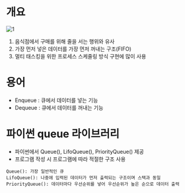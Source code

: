 # 개요
![1](https://user-images.githubusercontent.com/48504392/84117753-f9103400-aa6c-11ea-81a6-757d091c0073.png)  
1. 음식점에서 구매를 위해 줄을 서는 행위와 유사
2. 가장 먼저 넣은 데이터를 가장 먼저 꺼내는 구조(FIFO)
3. 멀티 태스킹을 위한 프로세스 스케줄링 방식 구현에 많이 사용

# 용어
- Enqueue : 큐에서 데이터를 넣는 기능
- Dequeue : 큐에서 데이터를 꺼내는 기능

# 파이썬 queue 라이브러리
- 파이썬에서 Queue(), LifoQueue(), PriorityQueue() 제공  
- 프로그램 작성 시 프로그램에 따라 적절한 구조 사용  
~~~
Queue(): 가장 일반적인 큐  
LifoQueue(): 나중에 입력된 데이터가 먼저 출력되는 구조이며 스택과 동일  
PriorityQueue(): 데이터마다 우선순위를 넣어 우선순위가 높은 순으로 데이터 출력  
~~~
